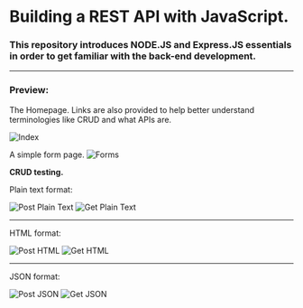 # Building a REST API with JavaScript.
### This repository introduces NODE.JS and Express.JS essentials in order to get familiar with the back-end development.
<hr>
<h3>Preview:</h3>
The Homepage. Links are also provided to help better understand terminologies like CRUD and what APIs are.

![Index](https://github.com/Yugenzariah/Node_and_Express.js_Fundamentals/assets/100184384/4a6277e2-07bf-432e-a942-65706a6c0d2a)

A simple form page.
![Forms](https://github.com/Yugenzariah/Node_and_Express.js_Fundamentals/assets/100184384/61e7b152-ef67-4530-9795-10b11ef95b99)

<strong>CRUD testing.</strong>
<p>Plain text format:</p>

![Post Plain Text](https://github.com/Yugenzariah/Node_and_Express.js_Fundamentals/assets/100184384/362db18a-e783-4ad9-9a52-6df573600551)
![Get Plain Text](https://github.com/Yugenzariah/Node_and_Express.js_Fundamentals/assets/100184384/46d15776-3668-42b5-8b02-d6c2c63ff9bb)
<hr>
<p>HTML format:</p>

![Post HTML](https://github.com/Yugenzariah/Node_and_Express.js_Fundamentals/assets/100184384/b9227437-fd12-43e9-a673-1632b01e9d58)
![Get HTML](https://github.com/Yugenzariah/Node_and_Express.js_Fundamentals/assets/100184384/2fc6151b-5e31-4e55-a20b-03702641948f)
<hr>
<p>JSON format:</p>

![Post JSON](https://github.com/Yugenzariah/Node_and_Express.js_Fundamentals/assets/100184384/775beca0-88d8-47fc-bb0c-74fa387b5f5f)
![Get JSON](https://github.com/Yugenzariah/Node_and_Express.js_Fundamentals/assets/100184384/a5415ab4-1410-4492-8cd2-22ca54da9c87)
